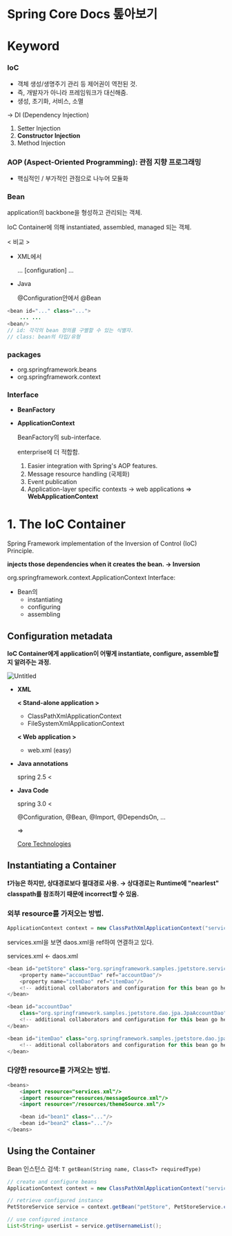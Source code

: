 # Spring Core Docs 톺아보기

# Keyword

### IoC

- 객체 생성/생명주기 관리 등 제어권이 역전된 것.
- 즉, 개발자가 아니라 프레임워크가 대신해줌.
- 생성, 초기화, 서비스, 소멸

→ DI (Dependency Injection)

1. Setter Injection
2. **Constructor Injection**
3. Method Injection

### AOP (Aspect-Oriented Programming): 관점 지향 프로그래밍

- 핵심적인 / 부가적인 관점으로 나누어 모듈화

### Bean

application의 backbone을 형성하고 관리되는 객체.

IoC Container에 의해 instantiated, assembled, managed 되는 객체.

< 비교 >

- XML에서
    
    <bean>  ... [configuration] ... <bean/>
    
- Java
    
    @Configuration안에서 @Bean
    

```java
<bean id="..." class="...">
	... ...
<bean/>
// id: 각각의 bean 정의를 구별할 수 있는 식별자.
// class: bean의 타입/유형
```

### packages

- org.springframework.beans
- org.springframework.context

### Interface

- **BeanFactory**
- **ApplicationContext**
    
    BeanFactory의 sub-interface.
    
    enterprise에 더 적합함.
    
    1. Easier integration with Spring's AOP features.
    2. Message resource handling (국제화)
    3. Event publication
    4. Application-layer specific contexts → web applications ⇒ **WebApplicationContext**

# 1. The IoC Container

Spring Framework implementation of the Inversion of Control (IoC) Principle.

**injects those dependencies when it creates the bean.
→ Inversion**

org.springframework.context.ApplicationContext Interface:

- Bean의
    - instantiating
    - configuring
    - assembling

## **Configuration metadata**

**IoC Container에게 application이 어떻게 instantiate, configure, assemble할 지 알려주는 과정.**

![Untitled](Spring%20Core%20Docs%20%E1%84%90%E1%85%A9%E1%87%81%E1%84%8B%E1%85%A1%E1%84%87%E1%85%A9%E1%84%80%E1%85%B5%20bb4ecda2078e47f09bf4132caf4182c7/Untitled.png)

- **XML**
    
    **< Stand-alone application >**
    
    - ClassPathXmlApplicationContext
    - FileSystemXmlApplicationContext
    
    **< Web application >**
    
    - web.xml
    (easy)
- **Java annotations**
    
    spring 2.5 <
    
- **Java Code**
    
    spring 3.0 <
    
    @Configuration, @Bean, @Import, @DependsOn, ...
    
    ⇒ 
    
    [Core Technologies](https://docs.spring.io/spring-framework/docs/current/reference/html/core.html#beans-java)
    

## Instantiating a Container

**❗가능은 하지만, 상대경로보다 절대경로 사용.
→ 상대경로는 Runtime에 "nearlest" classpath를 참조하기 때문에 incorrect할 수 있음.**

### 외부 resource를 가저오는 방법.

```java
ApplicationContext context = new ClassPathXmlApplicationContext("services.xml", "daos.xml");
```

services.xml을 보면 daos.xml을 ref하여 연결하고 있다.

services.xml ← daos.xml

```java
<bean id="petStore" class="org.springframework.samples.jpetstore.services.PetStoreServiceImpl">
    <property name="accountDao" ref="accountDao"/>
    <property name="itemDao" ref="itemDao"/>
    <!-- additional collaborators and configuration for this bean go here -->
</bean>
```

```java
<bean id="accountDao"
    class="org.springframework.samples.jpetstore.dao.jpa.JpaAccountDao">
    <!-- additional collaborators and configuration for this bean go here -->
</bean>

<bean id="itemDao" class="org.springframework.samples.jpetstore.dao.jpa.JpaItemDao">
    <!-- additional collaborators and configuration for this bean go here -->
</bean>
```

### **다양한 resource를 가져오는 방법.**

```java
<beans>
    <import resource="services.xml"/>
    <import resource="resources/messageSource.xml"/>
    <import resource="/resources/themeSource.xml"/>

    <bean id="bean1" class="..."/>
    <bean id="bean2" class="..."/>
</beans>
```

## Using the Container

Bean 인스턴스 검색: `T getBean(String name, Class<T> requiredType)`

```java
// create and configure beans
ApplicationContext context = new ClassPathXmlApplicationContext("services.xml", "daos.xml");

// retrieve configured instance
PetStoreService service = context.getBean("petStore", PetStoreService.class);

// use configured instance
List<String> userList = service.getUsernameList();
```